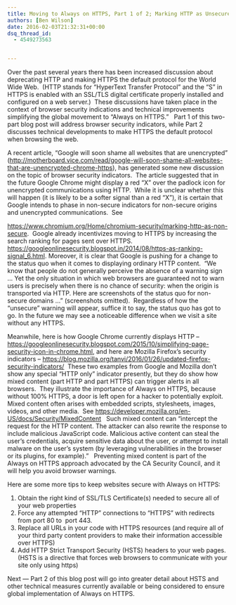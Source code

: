 ```yaml
---
title: Moving to Always on HTTPS, Part 1 of 2; Marking HTTP as Unsecure
authors: [Ben Wilson]
date: 2016-02-03T21:32:31+00:00
dsq_thread_id:
  - 4549273563


---
```

Over the past several years there has been increased discussion about deprecating HTTP and making HTTPS the default protocol for the World Wide Web.  (HTTP stands for “HyperText Transfer Protocol” and the “S” in HTTPS is enabled with an SSL/TLS digital certificate properly installed and configured on a web server.)  These discussions have taken place in the context of browser security indications and technical improvements simplifying the global movement to &#8220;Always on HTTPS.&#8221;   Part 1 of this two-part blog post will address browser security indicators, while Part 2 discusses technical developments to make HTTPS the default protocol when browsing the web.

A recent article, &#8220;Google will soon shame all websites that are unencrypted&#8221; (<http://motherboard.vice.com/read/google-will-soon-shame-all-websites-that-are-unencrypted-chrome-https>), has generated some new discussion on the topic of browser security indicators.  The article suggested that in the future Google Chrome might display a red “X” over the padlock icon for unencrypted communications using HTTP.  While it is unclear whether this will happen (it is likely to be a softer signal than a red “X”), it is certain that Google intends to phase in non-secure indicators for non-secure origins and unencrypted communications.  See 

<https://www.chromium.org/Home/chromium-security/marking-http-as-non-secure>.  Google already incentivizes moving to HTTPS by increasing the search ranking for pages sent over HTTPS. <https://googleonlinesecurity.blogspot.in/2014/08/https-as-ranking-signal_6.html>. Moreover, it is clear that Google is pushing for a change to the status quo when it comes to displaying ordinary HTTP content.  “We know that people do not generally perceive the absence of a warning sign &hellip; Yet the only situation in which web browsers are guaranteed not to warn users is precisely when there is no chance of security: when the origin is transported via HTTP. Here are screenshots of the status quo for non-secure domains &#8230;” (screenshots omitted).  Regardless of how the “unsecure” warning will appear, suffice it to say, the status quo has got to go. In the future we may see a noticeable difference when we visit a site without any HTTPS. 

Meanwhile, here is how Google Chrome currently displays HTTP &#8211; <https://googleonlinesecurity.blogspot.com/2015/10/simplifying-page-security-icon-in-chrome.html>, and here are Mozilla Firefox’s security indicators &#8211; <https://blog.mozilla.org/tanvi/2016/01/26/updated-firefox-security-indicators/>  These two examples from Google and Mozilla don’t show any special “HTTP only” indicator presently, but they do show how mixed content (part HTTP and part HTTPS) can trigger alerts in all browsers.  They illustrate the importance of Always on HTTPS, because without 100% HTTPS, a door is left open for a hacker to potentially exploit.  Mixed content often arises with embedded scripts, stylesheets, images, videos, and other media.  See <https://developer.mozilla.org/en-US/docs/Security/MixedContent>   Such mixed content can “intercept the request for the HTTP content. The attacker can also rewrite the response to include malicious JavaScript code. Malicious active content can steal the user&#8217;s credentials, acquire sensitive data about the user, or attempt to install malware on the user&#8217;s system (by leveraging vulnerabilities in the browser or its plugins, for example).”   Preventing mixed content is part of the Always on HTTPS approach advocated by the CA Security Council, and it will help you avoid browser warnings.  

Here are some more tips to keep websites secure with Always on HTTPS:

  1. Obtain the right kind of SSL/TLS Certificate(s) needed to secure all of your web properties
  2. Force any attempted “HTTP” connections to “HTTPS” with redirects from port 80 to  port 443.
  3. Replace all URLs in your code with HTTPS resources (and require all of your third party content providers to make their information accessible over HTTPS)
  4. Add HTTP Strict Transport Security (HSTS) headers to your web pages.  (HSTS is a directive that forces web browsers to communicate with your site only using https)

Next &mdash; Part 2 of this blog post will go into greater detail about HSTS and other technical measures currently available or being considered to ensure global implementation of Always on HTTPS.
